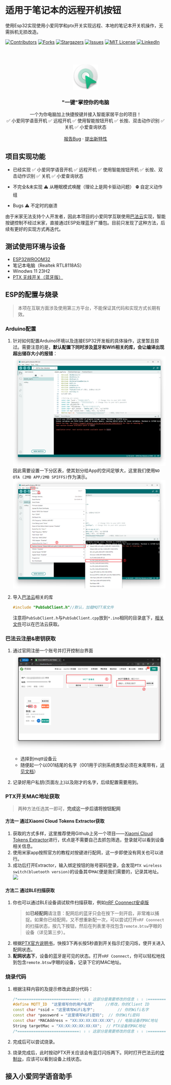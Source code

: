 # 适用于笔记本的远程开机按钮

使用Esp32实现使用小爱同学和ptx开关实现远程、本地的笔记本开关机操作，无需拆机无损改造。

<!-- PROJECT SHIELDS -->

[![Contributors][contributors-shield]][contributors-url]
[![Forks][forks-shield]][forks-url]
[![Stargazers][stars-shield]][stars-url]
[![Issues][issues-shield]][issues-url]
[![MIT License][license-shield]][license-url]
[![LinkedIn][linkedin-shield]][linkedin-url]

<!-- PROJECT LOGO -->
<br />
<br />
<p align="center">
  <a href="https://github.com/shaojintian/Best_README_template/">
    <img src="Pics/logo.png" alt="Logo" width="80" height="80">
  </a>

  <h3 align="center">"一键"掌控你的电脑</h3>
  <p align="center">
    一个为你电脑加上快捷按键并接入智能家居平台的项目！
    <br />
    ✅ 小爱同学语音开机 ✅ 远程开机 ✅ 使用智能按钮开机 ✅ 长按、双击动作识别 ✅ 关机 ✅ 小爱查询状态
    <br />
    <br />
    <a href="https://github.com/KongWZGordon/WOL-Remote-Button-Base-on-ESP32/issues">报告Bug</a>
    ·
    <a href="https://github.com/KongWZGordon/WOL-Remote-Button-Base-on-ESP32/issues">提出新特性</a>
  </p>

</p>

## 项目实现功能

+ 已经实现
    ✅ 小爱同学语音开机
    ✅ 远程开机
    ✅ 使用智能按钮开机
    ✅ 长按、双击动作识别
    ✅ 关机
    ✅ 小爱查询状态
- 不完全&未实现
    ⚠️ 从睡眠模式唤醒（理论上是网卡驱动问题）
    ⛔ 自定义动作组
+ Bugs
    ⚠️ 不定时的崩溃
    
   
    
由于米家无法支持个人开发者，因此本项目的小爱同学互联使用[巴法云](https://bemfa.com/)实现，智能按键控制不经过米家，直接通过ESP处理蓝牙广播包。目前只发现了这种方法，后续有更好的实现方式再迭代。

## 测试使用环境与设备
+ [ESP32WROOM32](https://www.espressif.com.cn/sites/default/files/documentation/esp32-wroom-32_datasheet_cn.pdf)
+ 笔记本电脑（Realtek RTL8118AS）
+ Winodws 11 23H2
+ [PTX 无线开关（蓝牙版）](https://home.mi.com/webapp/content/baike/product/index.html?model=090615.remote.btsw1)


## ESP的配置与烧录

> 本项在互联方面涉及使用第三方平台，不能保证其代码和实现方式长期有效。

### Arduino配置
1. 针对如何配置Arduino环境以及连接ESP32开发板的具体操作，这里暂且掠过。需要注意的是，**默认配置下同时涉及蓝牙和Wifi相关的库，会让编译出现超出储存大小的报错**：
   ![](./Pics/error.png)
   因此需要设置一下分区表，使其划分给App的空间足够大，这里我们使用`NO OTA (2MB APP/2MB SPIFFS)`作为演示。
   ![](./Pics/space.png)

2. 导入[巴法云](https://cloud.bemfa.com/)相关的库

   ```cpp
   #include "PubSubClient.h"//默认，加载MQTT库文件
   ```

   注意将`PubSubClient.h`与`PubSubClient.cpp`放到`*.ino`相同的目录底下，[相关文件](https://cloud.bemfa.com/zip/8266/Bemfa_MQTT.zip)可以在巴法云获取。
   
### 巴法云注册&密钥获取
1. 通过官网注册一个账号并打开控制台界面
   ![](./Pics/bafa.png)
   + 选择到mqtt设备云
   + 随便起一个以001结尾的名字（001用于识别系统类型必须在末尾带有，[详见文档](https://cloud.bemfa.com/docs/src/speaker_mi.html)）

2. 记录好用户私钥(页面左上)以及刚才的名字，后续配置需要用到。

### PTX开关MAC地址获取
> 两种方法任选其一即可，**完成这一步后请将按钮配网**
#### 方法一 通过Xiaomi Cloud Tokens Extractor获取
1. 获取的方式多样，这里推荐使用Github上另一个项目——[Xiaomi Cloud Tokens Extractor](https://github.com/PiotrMachowski/Xiaomi-cloud-tokens-extractor/)进行，优点是不需要自己去抓包筛选，登录就可以看到设备相关信息。
2. 使用米家app按照官方的教程对按键进行配网，这一步即使没有网关也可以进行。
3. 成功后打开Extractor，输入绑定按钮的账号密码登录，会发现`PTX wireless switch(bluetooth version)`的设备其中`MAC`便是我们需要的，记录其地址。
   ![](./Pics/extrator.png)

#### 方法二 通过BLE扫描获取
1. 你也可以通过BLE设备调试软件扫描获取，例如[nRF Coonnect安卓版](https://play.google.com/store/apps/details?id=no.nordicsemi.android.mcp&hl=en_US)
   > 如**已经配网**请注意：配网后的蓝牙只会在按下一刻开启，非常难以捕捉。如果你已经配网，又不想重新配一次，可以尝试打开`nRF Coonnect`的扫描状态，按几下按钮，然后在列表里寻找包含`remote.btsw`字眼的设备（详见第三步）。
2. 根据[PTX官方说明书](https://home.mi.com/views/introduction.html?model=090615.remote.btsw1&region=cn)，快按3下再长按5秒直到开关指示灯变闪烁，使开关进入配网状态。
3. **配网状态下**，设备的蓝牙是可见的状态。打开`nRF Coonnect`，你可以轻松地找到包含`remote.btsw`字眼的设备，记录下它的MAC地址。

### 烧录代码
1. 根据注释内容的及提示修改此部分代码：

   ```cpp
   /*===========================⇩ ⇩ ⇩ 这部分是需要修改的信息 ⇩ ⇩ ⇩================================*/
   #define MQTT_ID  "这里填写你的用户私钥"     //修改，你的Client ID
   const char *ssid = "这里填写WiFi名字";          // 你的Wifi名字
   const char *password = "这里填写WiFi密码";  // 你的Wifi密码
   const char *MACAddress = "XX:XX:XX:XX:XX:XX"; // 电脑设备的MAC地址
   String targetMac = "XX:XX:XX:XX:XX:XX";  // PTX设备的MAC地址
   /*===========================⇧ ⇧ ⇧ 这部分是需要修改的信息 ⇧ ⇧ ⇧================================*/
   ```

2. 完成后可以尝试烧录。
3. 烧录完成后，此时按动PTX开关应该会有蓝灯闪烁两下。同时打开巴法云的[控制台](https://cloud.bemfa.com/tcp/devicemqtt.html)，应该可以看到设备上线状态。

## 接入小爱同学语音助手



<!-- links -->
[your-project-path]:shaojintian/Best_README_template
[contributors-shield]: https://img.shields.io/github/contributors/shaojintian/Best_README_template.svg?style=flat-square
[contributors-url]: https://github.com/shaojintian/Best_README_template/graphs/contributors
[forks-shield]: https://img.shields.io/github/forks/shaojintian/Best_README_template.svg?style=flat-square
[forks-url]: https://github.com/shaojintian/Best_README_template/network/members
[stars-shield]: https://img.shields.io/github/stars/shaojintian/Best_README_template.svg?style=flat-square
[stars-url]: https://github.com/shaojintian/Best_README_template/stargazers
[issues-shield]: https://img.shields.io/github/issues/shaojintian/Best_README_template.svg?style=flat-square
[issues-url]: https://img.shields.io/github/issues/shaojintian/Best_README_template.svg
[license-shield]: https://img.shields.io/github/license/shaojintian/Best_README_template.svg?style=flat-square
[license-url]: https://github.com/shaojintian/Best_README_template/blob/master/LICENSE.txt
[linkedin-shield]: https://img.shields.io/badge/-LinkedIn-black.svg?style=flat-square&logo=linkedin&colorB=555
[linkedin-url]: https://linkedin.com/in/shaojintian

